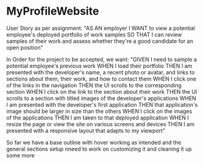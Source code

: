 # MyProfileWebsite
User Story as per assignment: 
"AS AN employer
I WANT to view a potential employee's deployed portfolio of work samples
SO THAT I can review samples of their work and assess whether they're a good candidate for an open position"

In Order for the project to be accepted, we want:
"GIVEN I need to sample a potential employee's previous work
WHEN I load their portfolio
THEN I am presented with the developer's name, a recent photo or avatar, and links to sections about them, their work, and how to contact them
WHEN I click one of the links in the navigation
THEN the UI scrolls to the corresponding section
WHEN I click on the link to the section about their work
THEN the UI scrolls to a section with titled images of the developer's applications
WHEN I am presented with the developer's first application
THEN that application's image should be larger in size than the others
WHEN I click on the images of the applications
THEN I am taken to that deployed application
WHEN I resize the page or view the site on various screens and devices
THEN I am presented with a responsive layout that adapts to my viewport"

So far we have a base outline with hover working as intended and the general sections setup
nneed to work on customizing it and cleaning it up some more
